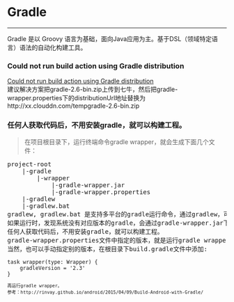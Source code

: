 # Gradle

------

Gradle 是以 Groovy 语言为基础，面向Java应用为主。基于DSL（领域特定语言）语法的自动化构建工具。


###  Could not run build action using Gradle distribution

[Could not run build action using Gradle distribution](http://www.quke.org/post/andriod-studio-gradle.html) </br>
建议解决方案把gradle-2.6-bin.zip上传到七牛，然后把gradle-wrapper.properties下的distributionUrl地址替换为
http\://xx.clouddn.com/tempgradle-2.6-bin.zip

### 任何人获取代码后，不用安装gradle，就可以构建工程。

> 在项目根目录下，运行终端命令gradle wrapper，就会生成下面几个文件：
<pre>
project-root
    |-gradle
        |-wrapper
            |-gradle-wrapper.jar
            |-gradle-wrapper.properties
    |-gradlew
    |-gradlew.bat
gradlew, gradlew.bat 是支持多平台的gradle运行命令，通过gradlew，可以执行gradle构建任务。
如果运行时，发现系统没有对应版本的gradle，会通过gradle-wrapper.jar下载gradle-wrapper.properties中指定的gradle版本。这样的话，
任何人获取代码后，不用安装gradle，就可以构建工程。
gradle-wrapper.properties文件中指定的版本，就是运行gradle wrapper命令时的gradle版本。
当然，也可以手动指定别的版本，在根目录下build.gradle文件中添加:
<code>
task wrapper(type: Wrapper) {
    gradleVersion = '2.3'
}
<code>
再运行gradle wrapper。
参考：http://rinvay.github.io/android/2015/04/09/Build-Android-with-Gradle/
<pre>

